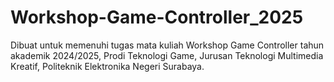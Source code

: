 # Workshop-Game-Controller_2025
 Dibuat untuk memenuhi tugas mata kuliah Workshop Game Controller tahun akademik 2024/2025, Prodi Teknologi Game, Jurusan Teknologi Multimedia Kreatif, Politeknik Elektronika Negeri Surabaya.

